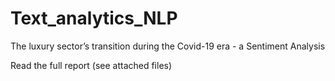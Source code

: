 # Text_analytics_NLP
The luxury sector’s transition during the Covid-19 era - a Sentiment Analysis

Read the full report (see attached files)
